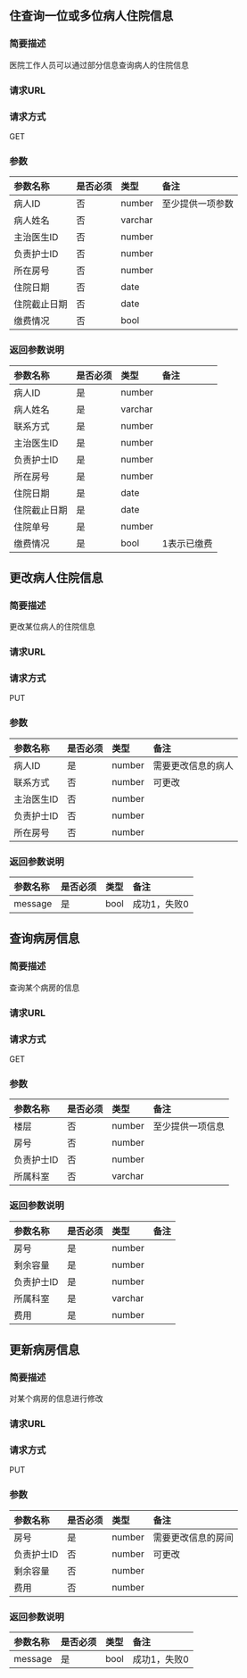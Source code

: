 ## 住查询一位或多位病人住院信息

### 简要描述

医院工作人员可以通过部分信息查询病人的住院信息

### 请求URL

### 请求方式

GET

### 参数

|参数名称|是否必须|类型|备注|
|:----|:----|:----|:----|
|病人ID|否|number|至少提供一项参数|
|病人姓名|否|varchar|    |
|主治医生ID|否|number|    |
|负责护士ID|否|number|    |
|所在房号|否|number|    |
|住院日期|否|date|    |
|住院截止日期|否|date|    |
|缴费情况|否|bool|    |

### 返回参数说明

|参数名称|是否必须|类型|备注|
|:----|:----|:----|:----|
|病人ID|是|number|    |
|病人姓名|是|varchar|    |
|联系方式|是|number|    |
|主治医生ID|是|number|    |
|负责护士ID|是|number|    |
|所在房号|是|number|    |
|住院日期|是|date|    |
|住院截止日期|是|date|    |
|住院单号|是|number|    |
|缴费情况|是|bool|1表示已缴费|


## 更改病人住院信息

### 简要描述

更改某位病人的住院信息

### 请求URL

### 请求方式

PUT

### 参数

|参数名称|是否必须|类型|备注|
|:----|:----|:----|:----|
|病人ID|是|number|需要更改信息的病人|
|联系方式|否|number|可更改|
|主治医生ID|否|number|    |
|负责护士ID|否|number|    |
|所在房号|否|number|    |

### 返回参数说明

|参数名称|是否必须|类型|备注|
|:----|:----|:----|:----|
|message|是|bool|成功1，失败0|


## 查询病房信息

### 简要描述

查询某个病房的信息

### 请求URL

### 请求方式

GET

### 参数

|参数名称|是否必须|类型|备注|
|:----|:----|:----|:----|
|楼层|否|number|至少提供一项信息|
|房号|否|number|    |
|负责护士ID|否|number|    |
|所属科室|否|varchar|    |

### 返回参数说明

|参数名称|是否必须|类型|备注|
|:----|:----|:----|:----|
|房号|是|number|    |
|剩余容量|是|number|    |
|负责护士ID|是|number|    |
|所属科室|是|varchar|    |
|费用|是|number|    |


## 更新病房信息

### 简要描述

对某个病房的信息进行修改

### 请求URL

### 请求方式

PUT

### 参数

|参数名称|是否必须|类型|备注|
|:----|:----|:----|:----|
|房号|是|number|需要更改信息的房间|
|负责护士ID|否|number|可更改|
|剩余容量|否|number|    |
|费用|否|number|    |

### 返回参数说明

|参数名称|是否必须|类型|备注|
|:----|:----|:----|:----|
|message|是|bool|成功1，失败0|



